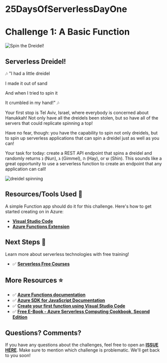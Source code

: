 # 25DaysOfServerlessDayOne
# Challenge 1: A Basic Function

![Spin the Dreidel!](https://res.cloudinary.com/jen-looper/image/upload/v1575132446/images/challenge-1_lriuc2.jpg)

## Serverless Dreidel!

🎶 "I had a little dreidel

I made it out of sand

And when I tried to spin it

It crumbled in my hand!" 🎶

Your first stop is Tel Aviv, Israel, where everybody is concerned about Hanukkah! Not only have all the dreidels been stolen, but so have all of the servers that could replicate spinning a top!

Have no fear, though: you have the capability to spin not only dreidels, but to spin up serverless applications that can spin a dreidel just as well as you can!

Your task for today: create a REST API endpoint that spins a dreidel and randomly returns נ (Nun), ג (Gimmel), ה (Hay), or ש (Shin). This sounds like a great opportunity to use a serverless function to create an endpoint that any application can call!

![dreidel spinning](https://media.giphy.com/media/3oxHQDYNRtgTKiYEBG/giphy.gif)

## Resources/Tools Used 🚀

A simple Function app should do it for this challenge. Here's how to get started creating on in Azure:

-   **[Visual Studio Code](https://code.visualstudio.com/?WT.mc_id=25daysofserverless-github-cxa)**
-   **[Azure Functions Extension](https://marketplace.visualstudio.com/items?itemName=ms-azuretools.vscode-azurefunctions&WT.mc_id=25daysofserverless-github-cxa)**

## Next Steps 🏃

Learn more about serverless technologies with free training!

-   ✅ **[Serverless Free Courses](https://docs.microsoft.com/learn/browse/?term=azure%20functions&WT.mc_id=25daysofserverless-github-cxa)**

## More Resources ⭐️

-   ✅ **[Azure Functions documentation](https://docs.microsoft.com/azure/azure-functions/?WT.mc_id=25daysofserverless-github-cxa)**
-   ✅ **[Azure SDK for JavaScript Documentation](https://docs.microsoft.com/azure/javascript/?WT.mc_id=25daysofserverless-github-cxa)**
-   ✅ **[Create your first function using Visual Studio Code](https://docs.microsoft.com/azure/azure-functions/functions-create-first-function-vs-code?WT.mc_id=25daysofserverless-github-cxa)**
-   ✅ **[Free E-Book - Azure Serverless Computing Cookbook, Second Edition](https://azure.microsoft.com/resources/azure-serverless-computing-cookbook/?WT.mc_id=25daysofserverless-github-cxa)**

## Questions? Comments?

If you have any questions about the challenges, feel free to open an **[ISSUE HERE](https://github.com/microsoft/25-days-of-serverless/issues)**. Make sure to mention which challenge is problematic. We'll get back to you soon!
